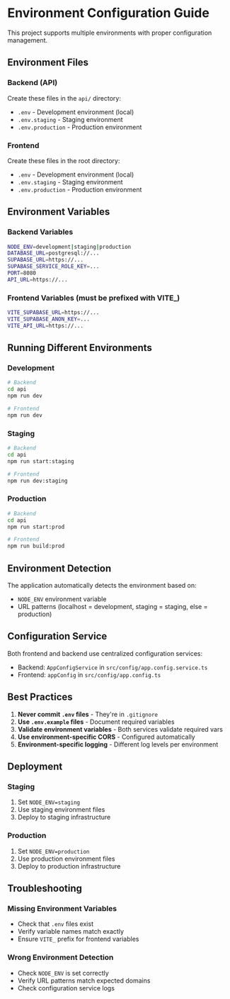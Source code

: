 # Environment Configuration Guide

This project supports multiple environments with proper configuration management.

## Environment Files

### Backend (API)
Create these files in the `api/` directory:

- `.env` - Development environment (local)
- `.env.staging` - Staging environment
- `.env.production` - Production environment

### Frontend
Create these files in the root directory:

- `.env` - Development environment (local)
- `.env.staging` - Staging environment  
- `.env.production` - Production environment

## Environment Variables

### Backend Variables
```bash
NODE_ENV=development|staging|production
DATABASE_URL=postgresql://...
SUPABASE_URL=https://...
SUPABASE_SERVICE_ROLE_KEY=...
PORT=8080
API_URL=https://...
```

### Frontend Variables (must be prefixed with VITE_)
```bash
VITE_SUPABASE_URL=https://...
VITE_SUPABASE_ANON_KEY=...
VITE_API_URL=https://...
```

## Running Different Environments

### Development
```bash
# Backend
cd api
npm run dev

# Frontend
npm run dev
```

### Staging
```bash
# Backend
cd api
npm run start:staging

# Frontend
npm run dev:staging
```

### Production
```bash
# Backend
cd api
npm run start:prod

# Frontend
npm run build:prod
```

## Environment Detection

The application automatically detects the environment based on:
- `NODE_ENV` environment variable
- URL patterns (localhost = development, staging = staging, else = production)

## Configuration Service

Both frontend and backend use centralized configuration services:
- Backend: `AppConfigService` in `src/config/app.config.service.ts`
- Frontend: `appConfig` in `src/config/app.config.ts`

## Best Practices

1. **Never commit `.env` files** - They're in `.gitignore`
2. **Use `.env.example` files** - Document required variables
3. **Validate environment variables** - Both services validate required vars
4. **Use environment-specific CORS** - Configured automatically
5. **Environment-specific logging** - Different log levels per environment

## Deployment

### Staging
1. Set `NODE_ENV=staging`
2. Use staging environment files
3. Deploy to staging infrastructure

### Production
1. Set `NODE_ENV=production`
2. Use production environment files
3. Deploy to production infrastructure

## Troubleshooting

### Missing Environment Variables
- Check that `.env` files exist
- Verify variable names match exactly
- Ensure `VITE_` prefix for frontend variables

### Wrong Environment Detection
- Check `NODE_ENV` is set correctly
- Verify URL patterns match expected domains
- Check configuration service logs
